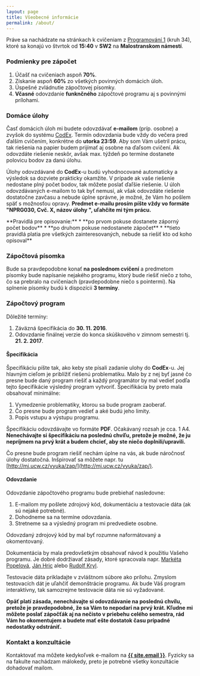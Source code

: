```yaml
---
layout: page
title: Všeobecné informácie
permalink: /about/
---
```

Práve sa nachádzate na stránkach k cvičeniam z [Programování 1](https://is.cuni.cz/studium/predmety/index.php?do=predmet&kod=NPRG030) (kruh 34), ktoré sa konajú vo štvrtok od **15:40** v **SW2** na **Malostranskom námestí**.

### Podmienky pre zápočet
1. Účašť na cvičeniach aspoň **70%**.
2. Získanie aspoň **60%** zo všetkých povinných domácich úloh.
3. Úspešné zvládnutie zápočtovej písomky.
4. **Včasné**  odovzdanie **funknčného** zápočtové programu aj s povinnými prílohami.

### Domáce úlohy
Časť domácich úloh mi budete odovzdávať **e-mailom** (príp. osobne) a zvyšok do systému [CodEx](https://codex.ms.mff.cuni.cz/codex-prg/). Termín odovzdania bude vždy do večera pred ďalším cvičením, konkrétne do **utorka 23:59**. Aby som Vám ušetril prácu, tak riešenia na papier budem prijímať aj osobne na ďaľsom cvičení. Ak odovzdáte riešenie neskôr, avšak max. týždeň po termíne dostanete polovicu bodov za danú úlohu.

Úlohy odovzdávané do **CodEx**-u budú vyhodnocované automaticky a výsledok sa dozviete prakticky okamžite.
V prípade ak vaše riešenie nedostane plný počet bodov, tak môžete poslať ďaľšie riešenie. U úloh odovzdávaných e-mailom to tak byť nemusí, ak však odovzdáte riešenie dostatočne zavčasu a nebude úplne správne, je možné, že Vám ho pošlem späť s možnosťou opravy. **Predmet e-mailu prosím píšte vždy vo formáte "NPRG030, Cvč. X, názov úlohy ", uľahčíte mi tým prácu.**

<span class="red">
**Pravidlá pre opisovanie:**</span>
* <span class="red">**po prvom pokuse dostanete záporný počet bodov**</span>
* <span class="red">**po druhom pokuse nedostanete zápočet**</span>
* <span class="red">**tieto pravidlá platia pre všetkých zainteresovaných, nebude sa riešiť kto od koho opisoval**</span>


### Zápočtová písomka
Bude sa pravdepodobne konať **na poslednom cvičení** a predmetom písomky bude napísanie nejakého programu, ktorý bude riešiť niečo z toho, čo sa prebralo na cvičeniach (pravdepodobne niečo s pointermi). Na splnenie písomky budú k dispozícii **3 termíny**.

### Zápočtový program

Dôležité termíny:

1. Záväzná špecifikácia do **30. 11. 2016**.
2. Odovzdanie finálnej verzie do konca skúškového v zimnom semestri tj. **21. 2. 2017**.

#### Špecifikácia
Špecifikáciu píšte tak, ako keby ste písali zadanie ulohy do **CodEx**-u. Jej hlavným cieľom je priblížiť riešenú problematiku. Malo by z nej byť jasné čo presne bude daný program riešiť a každý programátor by mal vedieť podľa tejto špecifikácie výsledný program vytvoriť. Špecifikácia by preto mala obsahovať minimálne:

1. Vymedzenie problematiky, ktorou sa bude program zaoberať.
2. Čo presne bude program vedieť a aké budú jeho limity.
3. Popis vstupu a výstupu programu.

Špecifikáciu odovzdávajte vo formáte **PDF**. Očakávaný rozsah je cca. 1 A4. **Nenechávajte si špecifikáciu na poslednú chvíľu, pretože je možné, že ju nepríjmem na prvý krát a budem chcieť, aby ste niečo doplnili/upravili.**

Čo presne bude program riešiť nechám úplne na vás, ak bude náročnosť úlohy dostatočná. Inšpirovať sa môžete napr. tu  [http://mj.ucw.cz/vyuka/zap/](http://mj.ucw.cz/vyuka/zap/).

#### Odovzdanie
Odovzdanie zápočtového programu bude prebiehať nasledovne:
1. E-mailom my pošlete zdrojový kód, dokumentáciu a testovacie dáta (ak sú nejaké potrebné).
2. Dohodneme sa na termíne odovzdania.
3. Stretneme sa a výsledný program mi predvediete osobne.

Odovzdaný zdrojový kód by mal byť rozumne naformátovaný a okomentovaný.

Dokumentácia by mala predovšetkým obsahovať návod k použitiu Vašeho programu. Je dobré dodržiavať zásady, ktoré spracovala napr. [Markéta Popelová](http://www.marketa.najevisti.info/vyuka/zapoctaky.php?faze=dokumentace), [Ján Hric](http://kti.mff.cuni.cz/~hric/vyuka/dokument.html) alebo [Rudolf Kryl](http://ksvi.mff.cuni.cz/~kryl/dokumentace.htm).

Testovacie dáta prikladajte v zvláštnom súbore ako prílohu. Zmyslom testovacích dát je uľahčiť demonštrácie programu. Ak bude Váš program interaktívny, tak samozrejme testovacie dáta nie sú vyžadované.

**Opäť platí zásada, nenechávajte si odovzdávanie na poslednú chvílu, pretože je pravdepodobné, že sa Vám to nepodarí na prvý krát. Kľudne mi môžete poslať zápočťák aj na nečisto v priebehu celého semestra, rád Vám ho okomentujem a budete mať ešte dostatok času prípadné nedostatky odstrániť.**

### Kontakt a konzultácie
Kontaktovať ma môžete kedykoľvek e-mailom na **<a href="mailto:{{ site.email }}">{{ site.email }}</a>**.
Fyzicky sa na fakulte nachádzam málokedy, preto je potrebné všetky konzultácie dohadovať mailom.

